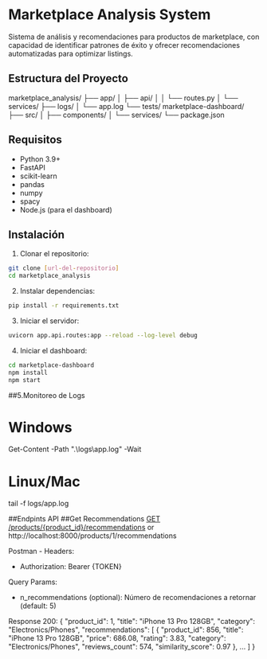 # Marketplace Analysis System

Sistema de análisis y recomendaciones para productos de marketplace, con capacidad de identificar patrones de éxito y ofrecer recomendaciones automatizadas para optimizar listings.

## Estructura del Proyecto

marketplace_analysis/
├── app/
│   ├── api/
│   │   └── routes.py
│   └── services/
├── logs/
│   └── app.log
└── tests/
marketplace-dashboard/
├── src/
│   ├── components/
│   └── services/
└── package.json




## Requisitos

- Python 3.9+
- FastAPI
- scikit-learn
- pandas
- numpy
- spacy
- Node.js (para el dashboard)

## Instalación

1. Clonar el repositorio:
```bash
git clone [url-del-repositorio]
cd marketplace_analysis
```

2. Instalar dependencias:
```bash
pip install -r requirements.txt
```

3. Iniciar el servidor:
```bash
uvicorn app.api.routes:app --reload --log-level debug
```

4. Iniciar el dashboard:
```bash
cd marketplace-dashboard
npm install
npm start
```


##5.Monitoreo de Logs
# Windows
Get-Content -Path ".\logs\app.log" -Wait

# Linux/Mac
tail -f logs/app.log


##Endpints API
##Get Recommendations
[GET /products/{product_id}/recommendations](http://localhost:8000/products/1/recommendations?n_recommendations=2)
or
http://localhost:8000/products/1/recommendations   

Postman - Headers:
- Authorization: Bearer {TOKEN}

Query Params:
- n_recommendations (optional): Número de recomendaciones a retornar (default: 5)

Response 200:
{
    "product_id": 1,
    "title": "iPhone 13 Pro 128GB",
    "category": "Electronics/Phones",
    "recommendations": [
        {
            "product_id": 856,
            "title": "iPhone 13 Pro 128GB",
            "price": 686.08,
            "rating": 3.83,
            "category": "Electronics/Phones",
            "reviews_count": 574,
            "similarity_score": 0.97
        },
        ...
    ]
}
